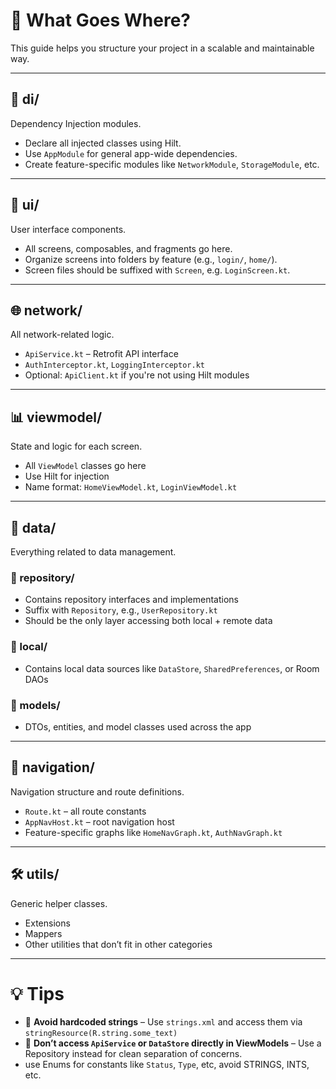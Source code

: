 # 📁 What Goes Where?

This guide helps you structure your project in a scalable and maintainable way.

---

## 🔧 di/
Dependency Injection modules.

- Declare all injected classes using Hilt.
- Use `AppModule` for general app-wide dependencies.
- Create feature-specific modules like `NetworkModule`, `StorageModule`, etc.

---

## 🎨 ui/
User interface components.

- All screens, composables, and fragments go here.
- Organize screens into folders by feature (e.g., `login/`, `home/`).
- Screen files should be suffixed with `Screen`, e.g. `LoginScreen.kt`.

---

## 🌐 network/
All network-related logic.

- `ApiService.kt` – Retrofit API interface
- `AuthInterceptor.kt`, `LoggingInterceptor.kt`
- Optional: `ApiClient.kt` if you're not using Hilt modules

---

## 📊 viewmodel/
State and logic for each screen.

- All `ViewModel` classes go here
- Use Hilt for injection
- Name format: `HomeViewModel.kt`, `LoginViewModel.kt`

---

## 💾 data/
Everything related to data management.

### 📁 repository/
- Contains repository interfaces and implementations
- Suffix with `Repository`, e.g., `UserRepository.kt`
- Should be the only layer accessing both local + remote data

### 📁 local/
- Contains local data sources like `DataStore`, `SharedPreferences`, or Room DAOs

### 📁 models/
- DTOs, entities, and model classes used across the app

---

## 🧭 navigation/
Navigation structure and route definitions.

- `Route.kt` – all route constants
- `AppNavHost.kt` – root navigation host
- Feature-specific graphs like `HomeNavGraph.kt`, `AuthNavGraph.kt`

---

## 🛠 utils/
Generic helper classes.

- Extensions
- Mappers
- Other utilities that don’t fit in other categories

---

# 💡 Tips

- 📝 **Avoid hardcoded strings** – Use `strings.xml` and access them via `stringResource(R.string.some_text)`
- 🧼 **Don’t access `ApiService` or `DataStore` directly in ViewModels** – Use a Repository instead for clean separation of concerns.
- use Enums for constants like `Status`, `Type`, etc, avoid STRINGS, INTS, etc.